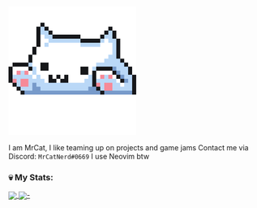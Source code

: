 <img src="https://github.com/MrCatNerd/MrCatNerd/blob/main/assets/catgobrrr.gif" width="50%">

I am MrCat, I like teaming up on projects and game jams
Contact me via Discord: `MrCatNerd#0669`
I use Neovim btw

### 💀 My Stats:
<a href="https://github.com/MrCatNerd">
  <img align="center" src="https://github-readme-stats.vercel.app/api/top-langs/?username=mrcatnerd&theme=rose_pine&hide=css,html,markdown&langs_count=3" />
</a>
<a href="https://github.com/MrCatNerd">
  <img align="center" src="https://github-readme-stats.vercel.app/api?username=mrcatnerd&show_icons=true&count_private=true&line_height=27&theme=rose_pine" />-
</a>
